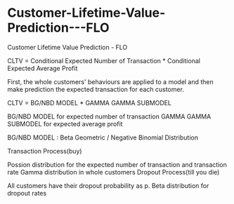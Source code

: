 # Customer-Lifetime-Value-Prediction---FLO
Customer Lifetime Value Prediction - FLO

CLTV = Conditional Expected Number of Transaction * Conditional Expected Average Profit

First, the whole customers' behaviours are applied to a model and then make prediction the expected transaction for each customer.

CLTV = BG/NBD MODEL * GAMMA GAMMA SUBMODEL

BG/NBD MODEL for expected number of transaction GAMMA GAMMA SUBMODEL for expected average profit

BG/NBD MODEL : Beta Geometric / Negative Binomial Distribution

Transaction Process(buy)

Possion distribution for the expected number of transaction and transaction rate
Gamma distribution in whole customers
Dropout Process(till you die)

All customers have their dropout probability as p.
Beta distribution for dropout rates

